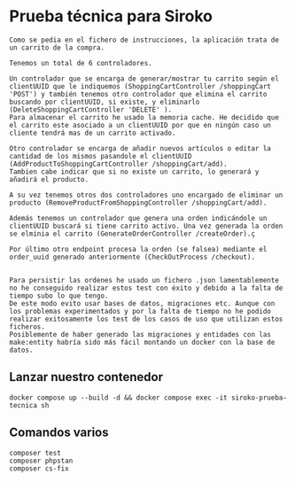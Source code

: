 # Prueba técnica para Siroko
    Como se pedia en el fichero de instrucciones, la aplicación trata de un carrito de la compra.

    Tenemos un total de 6 controladores.

    Un controlador que se encarga de generar/mostrar tu carrito según el clientUUID que le indiquemos (ShoppingCartController /shoppingCart 'POST') y también tenemos otro controlador que elimina el carrito buscando por clientUUID, si existe, y eliminarlo (DeleteShoppingCartController 'DELETE' ).
    Para almacenar el carrito he usado la memoria cache. He decidido que el carrito este asociado a un clientUUID por que en ningún caso un cliente tendrá mas de un carrito activado.

    Otro controlador se encarga de añadir nuevos artículos o editar la cantidad de los mismos pasandole el clientUUID (AddProductToShoppingCartController /shoppingCart/add).
    Tambien cabe indicar que si no existe un carrito, lo generará y añadirá el producto.

    A su vez tenemos otros dos controladores uno encargado de eliminar un producto (RemoveProductFromShoppingController /shoppingCart/add).

    Además tenemos un controlador que genera una orden indicándole un clientUUID buscará si tiene carrito activo. Una vez generada la orden se elminia el carrito (GenerateOrderController /createOrder).ç

    Por último otro endpoint procesa la orden (se falsea) mediante el order_uuid generado anteriormente (CheckOutProcess /checkout).


    Para persistir las ordenes he usado un fichero .json lamentablemente no he conseguido realizar estos test con éxito y debido a la falta de tiempo subo lo que tengo.
    De este modo evito usar bases de datos, migraciones etc. Aunque con los problemas experimentados y por la falta de tiempo no he podido realizar exitosamente los test de los casos de uso que utilizan estos ficheros.
    Posiblemente de haber generado las migraciones y entidades con las make:entity habría sido más fácil montando un docker con la base de datos.
    
## Lanzar nuestro contenedor
    docker compose up --build -d && docker compose exec -it siroko-prueba-tecnica sh

## Comandos varios
    composer test
    composer phpstan
    composer cs-fix 

